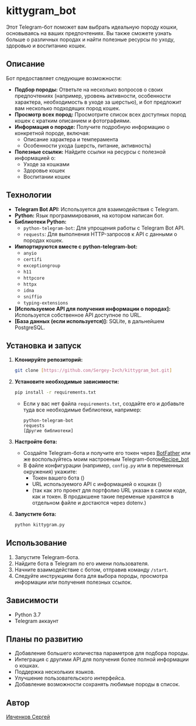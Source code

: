 # kittygram_bot

Этот Telegram-бот поможет вам выбрать идеальную породу кошки, основываясь на ваших предпочтениях. Вы также сможете узнать больше о различных породах и найти полезные ресурсы по уходу, здоровью и воспитанию кошек.

## Описание

Бот предоставляет следующие возможности:

*   **Подбор породы:** Ответьте на несколько вопросов о своих предпочтениях (например, уровень активности, особенности характера, необходимость в уходе за шерстью), и бот предложит вам несколько подходящих пород кошек.
*   **Просмотр всех пород:** Просмотрите список всех доступных пород кошек с кратким описанием и фотографиями.
*   **Информация о породе:** Получите подробную информацию о конкретной породе, включая:
    *   Описание характера и темперамента
    *   Особенности ухода (шерсть, питание, активность)
*   **Полезные ссылки:** Найдите ссылки на ресурсы с полезной информацией о:
    *   Уходе за кошками
    *   Здоровье кошек
    *   Воспитании кошек

## Технологии

*   **Telegram Bot API:**  Используется для взаимодействия с Telegram.
*   **Python:** Язык программирования, на котором написан бот.
*   **Библиотеки Python:**
    *   `python-telegram-bot`: Для упрощения работы с Telegram Bot API.
    *   `requests`: Для выполнения HTTP-запросов к API с данными о породах кошек.
*   **Импортируются вместе с python-telegram-bot:**
    *   `anyio`
    *   `certifi`
    *   `exceptiongroup`
    *   `h11`
    *   `httpcore`
    *   `httpx`
    *   `idna`
    *   `sniffio`
    *   `typing-extensions`
*   **[Используемое API для получения информации о породах]:** Используется собственное API доступное по URL.
*   **[База данных (если используется)]:** SQLite, в дальнейшем PostgreSQL.

## Установка и запуск

1.  **Клонируйте репозиторий:**
    ```bash
    git clone [https://github.com/Sergey-Ivch/kittygram_bot.git]
    ```

2.  **Установите необходимые зависимости:**
    ```bash
    pip install -r requirements.txt
    ```
    *   Если у вас нет файла `requirements.txt`, создайте его и добавьте туда все необходимые библиотеки, например:
        ```
        python-telegram-bot
        requests
        [Другие библиотеки]
        ```

3.  **Настройте бота:**
    *   Создайте Telegram-бота и получите его токен через [BotFather](https://t.me/BotFather) или же воспользуйтесь моим настроеным Telegram-ботом[Recipe_bot](https://web.telegram.org/k/#@Recipe_site_bot)
    *   В файле конфигурации (например, `config.py` или в переменных окружения) укажите:
        *   Токен вашего бота ()
        *   URL используемого API с информацией о кошках ()
        *   (так как это проект для портфолио URL указан в самом коде, как и токен.
            В продакшене такие переменые хранятся в отдельном файле и достаются через dotenv.)


4.  **Запустите бота:**
    ```bash
    python kittygram.py
    ```

## Использование

1.  Запустите Telegram-бота.
2.  Найдите бота в Telegram по его имени пользователя.
3.  Начните взаимодействие с ботом, отправив команду `/start`.
4.  Следуйте инструкциям бота для выбора породы, просмотра информации или получения полезных ссылок.

## Зависимости

*   Python 3.7
*   Telegram аккаунт

## Планы по развитию

*   Добавление большего количества параметров для подбора породы.
*   Интеграция с другими API для получения более полной информации о кошках.
*   Поддержка нескольких языков.
*   Улучшение пользовательского интерфейса.
*   Добавление возможности сохранять любимые породы в список.

## Автор
[Ивченков Сергей](https://github.com/Sergey-Ivch)
